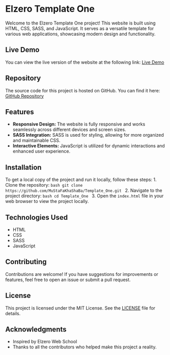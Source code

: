 # Elzero Template One

Welcome to the Elzero Template One project! This website is built using HTML, CSS, SASS, and JavaScript. It serves as a versatile template for various web applications, showcasing modern design and functionality.

## Live Demo

You can view the live version of the website at the following link: [Live Demo](https://mustafakhashaba.github.io/Template_One/)

## Repository

The source code for this project is hosted on GitHub. You can find it here: [GitHub Repository](https://github.com/MuStaFaKhaShaBa/Template_One)

## Features

- **Responsive Design:** The website is fully responsive and works seamlessly across different devices and screen sizes.
- **SASS Integration:** SASS is used for styling, allowing for more organized and maintainable CSS.
- **Interactive Elements:** JavaScript is utilized for dynamic interactions and enhanced user experience.

## Installation

To get a local copy of the project and run it locally, follow these steps: 1. Clone the repository: ```bash git clone https://github.com/MuStaFaKhaShaBa/Template_One.git ``` 2. Navigate to the project directory: ```bash cd Template_One ``` 3. Open the `index.html` file in your web browser to view the project locally.

## Technologies Used

- HTML
- CSS
- SASS
- JavaScript

## Contributing

Contributions are welcome! If you have suggestions for improvements or features, feel free to open an issue or submit a pull request.

## License

This project is licensed under the MIT License. See the [LICENSE](LICENSE) file for details.

## Acknowledgments

- Inspired by Elzero Web School
- Thanks to all the contributors who helped make this project a reality.
